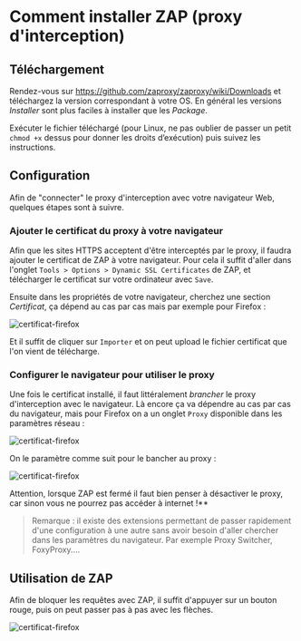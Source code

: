 

# Comment installer ZAP (proxy d'interception)

## Téléchargement

Rendez-vous sur https://github.com/zaproxy/zaproxy/wiki/Downloads et téléchargez la version correspondant à votre OS. En général les versions *Installer* sont plus faciles à installer que les *Package*.

Exécuter le fichier téléchargé (pour Linux, ne pas oublier de passer un petit `chmod +x` dessus pour donner les droits d’exécution) puis suivez les instructions.

## Configuration

Afin de "connecter" le proxy d'interception avec votre navigateur Web, quelques étapes sont à suivre.

### Ajouter le certificat du proxy à votre navigateur

Afin que les sites HTTPS acceptent d'être interceptés par le proxy, il faudra ajouter le certificat de ZAP à votre navigateur. Pour cela il suffit d'aller dans l'onglet `Tools > Options > Dynamic SSL Certificates` de ZAP, et télécharger le certificat sur votre ordinateur avec `Save`.

Ensuite dans les propriétés de votre navigateur, cherchez une section *Certificat*, ça dépend au cas par cas mais par exemple pour Firefox :

![certificat-firefox](../data/images/certificat-firefox.png)

Et il suffit de cliquer sur `Importer` et on peut upload le fichier certificat que l'on vient de télécharge.

### Configurer le navigateur pour utiliser le proxy

Une fois le certificat installé, il faut littéralement *brancher* le proxy d'interception avec le navigateur. Là encore ça va dépendre au cas par cas du navigateur, mais pour Firefox on a un onglet `Proxy` disponible dans les paramètres réseau :

![certificat-firefox](../data/images/firefox-proxy-1.png)

On le paramètre comme suit pour le bancher au proxy :

![certificat-firefox](../data/images/firefox-proxy-2.png)

Attention, lorsque ZAP est fermé il faut bien penser à désactiver le proxy, car sinon vous ne pourrez pas accéder à internet !**

> Remarque : il existe des extensions permettant de passer rapidement d'une configuration à une autre sans avoir besoin d'aller chercher dans les paramètres du navigateur.
> Par exemple Proxy Switcher, FoxyProxy....

## Utilisation de ZAP

Afin de bloquer les requêtes avec ZAP, il suffit d'appuyer sur un bouton rouge, puis on peut passer pas à pas avec les flèches.

![certificat-firefox](../data/images/zap-utilisation.png)